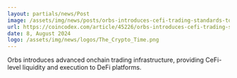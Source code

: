 ```yaml
---
layout: partials/news/Post
image: /assets/img/news/posts/orbs-introduces-cefi-trading-standards-to-defi-platforms.jpeg
url: https://coincodex.com/article/45226/orbs-introduces-cefi-trading-standards-to-defi-platforms/
date: 8, August 2024
logo: /assets/img/news/logos/The_Crypto_Time.png
---
```


Orbs introduces advanced onchain trading infrastructure, providing CeFi-level liquidity and execution to DeFi platforms.
